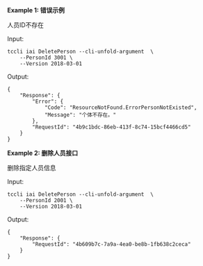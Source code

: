**Example 1: 错误示例**

人员ID不存在

Input: 

```
tccli iai DeletePerson --cli-unfold-argument  \
    --PersonId 3001 \
    --Version 2018-03-01
```

Output: 
```
{
    "Response": {
        "Error": {
            "Code": "ResourceNotFound.ErrorPersonNotExisted",
            "Message": "个体不存在。"
        },
        "RequestId": "4b9c1bdc-86eb-413f-8c74-15bcf4466cd5"
    }
}
```

**Example 2: 删除人员接口**

删除指定人员信息

Input: 

```
tccli iai DeletePerson --cli-unfold-argument  \
    --PersonId 2001 \
    --Version 2018-03-01
```

Output: 
```
{
    "Response": {
        "RequestId": "4b609b7c-7a9a-4ea0-be8b-1fb638c2ceca"
    }
}
```

